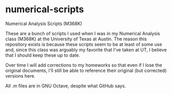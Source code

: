 numerical-scripts
=================

Numerical Analysis Scripts (M368K)

These are a bunch of scripts I used when I was in my Numerical
Analysis class (M368K) at the University of Texas at Austin. The
reason this repository exists is because these scripts seem to be at
least of some use and, since this class was arguably my favorite that
I've taken at UT, I believe that I should keep these up to date.

Over time I will add corrections to my homeworks so that even if I
lose the original documents, I'll still be able to reference their
original (but corrected) versions here.

All .m files are in GNU Octave, despite what GitHub says.
